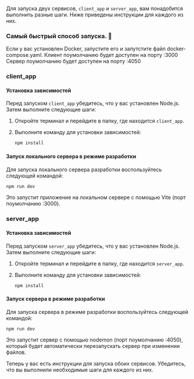 Для запуска двух сервисов, `client_app` и `server_app`, вам понадобится выполнить разные шаги. Ниже приведены инструкции для каждого из них.

### Самый быстрый способ запуска. 🙂
Если у вас установлен Docker, запустите его и запутстите файл docker-compose.yaml.
Клиент поумолчанию будет доступен на порту :3000
Сервер поумолчанию будет доступен на порту :4050   

### client_app

#### Установка зависимостей
Перед запуском `client_app` убедитесь, что у вас установлен Node.js. Затем выполните следующие шаги:

1. Откройте терминал и перейдите в папку, где находится `client_app`.
2. Выполните команду для установки зависимостей:

   ```bash
   npm install
   ```

#### Запуск локального сервера в режиме разработки

Для запуска локального сервера разработки воспользуйтесь следующей командой:

```bash
npm run dev
```

Это запустит приложение на локальном сервере с помощью Vite (порт поумолчанию :3000).


### server_app

#### Установка зависимостей
Перед запуском `server_app` убедитесь, что у вас установлен Node.js. Затем выполните следующие шаги:

1. Откройте терминал и перейдите в папку, где находится `server_app`.
2. Выполните команду для установки зависимостей:

   ```bash
   npm install
   ```

#### Запуск сервера в режиме разработки

Для запуска сервера в режиме разработки воспользуйтесь следующей командой:

```bash
npm run dev
```

Это запустит сервер с помощью nodemon (порт поумолчанию :4050), который будет автоматически перезапускать сервер при изменении файлов.

Теперь у вас есть инструкции для запуска обоих сервисов. Убедитесь, что вы выполнили необходимые шаги для каждого из них.
